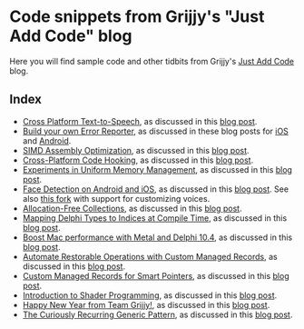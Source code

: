 # Code snippets from Grijjy's "Just Add Code" blog

Here you will find sample code and other tidbits from Grijjy's [Just Add Code](https://blog.grijjy.com) blog.

## Index

* [Cross Platform Text-to-Speech](TextToSpeech), as discussed in this [blog post](https://blog.grijjy.com/2017/01/09/cross-platform-text-to-speech/).
* [Build your own Error Reporter](ErrorReporting), as discussed in these blog posts for [iOS](https://blog.grijjy.com/2017/02/09/build-your-own-error-reporter-part-1-ios/) and [Android](https://blog.grijjy.com/2017/02/21/build-your-own-error-reporter-part-2-android/).
* [SIMD Assembly Optimization](SIMDDemo), as discussed in this [blog post](https://blog.grijjy.com/2017/07/10/simd-assembly-optimization/).
* [Cross-Platform Code Hooking](CrossPlatformHooking), as discussed in this [blog post](https://blog.grijjy.com/2017/07/26/cross-platform-code-hooking/).
* [Experiments in Uniform Memory Management](UniformMemoryManagement), as discussed in this [blog post](https://blog.grijjy.com/2017/08/09/experiments-in-uniform-memory-management/).
* [Face Detection on Android and iOS](FaceDetection), as discussed in this [blog post](https://blog.grijjy.com/2017/09/11/face-detection-on-android-and-ios/).
  See also [this fork](https://github.com/omarreis/JustAddCode/tree/master/TextToSpeech) with support for customizing voices.
* [Allocation-Free Collections](AllocationFreeCollections), as discussed in this [blog post](https://blog.grijjy.com/2019/01/25/allocation-free-collections/).
* [Mapping Delphi Types to Indices at Compile Time](TypeIndices), as discussed in this [blog post](https://blog.grijjy.com/2020/04/21/mapping-delphi-types-to-indices-at-compile-time/).
* [Boost Mac performance with Metal and Delphi 10.4](FireMonkeyPerformance), as discussed in this [blog post](https://blog.grijjy.com/2020/05/25/boost-mac-performance-with-metal-and-delphi-10-4/).
* [Automate Restorable Operations with Custom Managed Records](CustomManagedRecords/RestorableOperations), as discussed in this [blog post](https://blog.grijjy.com/2020/08/03/automate-restorable-operations-with-custom-managed-records/).
* [Custom Managed Records for Smart Pointers](CustomManagedRecords/SmartPointers), as discussed in this [blog post](https://blog.grijjy.com/2020/08/12/custom-managed-records-for-smart-pointers/).
* [Introduction to Shader Programming](GpuProgramming), as discussed in this [blog post](https://blog.grijjy.com/2021/01/14/shader-programming/).
* [Happy New Year from Team Grijjy!](HappyNewYear), as discussed in this [blog post](https://blog.grijjy.com/2021/12/31/happy-new-year-from-team-grijjy/).
* [The Curiously Recurring Generic Pattern](CuriouslyRecurringGenericPattern), as discussed in this [blog post](https://blog.grijjy.com/2022/01/25/crgp/).
